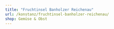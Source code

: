 ```yaml
---
title: "Fruchtinsel Banholzer Reichenau"
url: /konstanz/fruchtinsel-banholzer-reichenau/
shop: Gemüse & Obst
---
```

